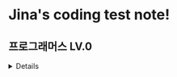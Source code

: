 # Jina's coding test note!

## 프로그래머스 LV.0
<details>

|제목|주요코드|
|------|---|
|[두수의 합](https://school.programmers.co.kr/learn/courses/30/lessons/120802)|
|[두수의 곱](https://school.programmers.co.kr/learn/courses/30/lessons/120804)|
|[몫 구하기](https://school.programmers.co.kr/learn/courses/30/lessons/120805)|
|[두수의 차](https://school.programmers.co.kr/learn/courses/30/lessons/120803)|
|[숫자 비교하기](https://school.programmers.co.kr/learn/courses/30/lessons/120807)|
|[배열 두배 만들기](https://school.programmers.co.kr/learn/courses/30/lessons/120809)|
|[분수의 덧셈](https://school.programmers.co.kr/learn/courses/30/lessons/120808)|최소공배수, 최대공약수|
|[나머지 구하기](https://school.programmers.co.kr/learn/courses/30/lessons/120810)|
|[피자 나눠먹기(3)](https://school.programmers.co.kr/learn/courses/30/lessons/120816)|
|[중앙값 구하기](https://school.programmers.co.kr/learn/courses/30/lessons/120811)|
|[최빈값 구하기](https://school.programmers.co.kr/learn/courses/30/lessons/120812)|
|[짝수는 싫어요](https://school.programmers.co.kr/learn/courses/30/lessons/120813)|
|[피자 나눠먹기(1)](https://school.programmers.co.kr/learn/courses/30/lessons/120814)|
|[피자 나눠먹기(2)](https://school.programmers.co.kr/learn/courses/30/lessons/120815)|
|[배열의 평균값](https://school.programmers.co.kr/learn/courses/30/lessons/120817)|고차함수 reduce()|
|[나이 출력](https://school.programmers.co.kr/learn/courses/30/lessons/120820)|
|[옷가게 할인 받기](https://school.programmers.co.kr/learn/courses/30/lessons/120818)|
|[배열 뒤집기](https://school.programmers.co.kr/learn/courses/30/lessons/120821)|array.reversed()|
|[아이스 아메리카노](https://school.programmers.co.kr/learn/courses/30/lessons/120819)|
|[문자 반복 출력하기](https://school.programmers.co.kr/learn/courses/30/lessons/120825)|문자열도 고차함수(map) 사용 가능
|[짝수 홀수 개수](https://school.programmers.co.kr/learn/courses/30/lessons/120824)|고차함수 filter{}, array.count|
|[문자열 뒤집기](https://school.programmers.co.kr/learn/courses/30/lessons/120822)|string.reversed() → String 타입 형변환 추가 필요 → String(string.reversed())|
|[직각 삼각형 출력하기](https://school.programmers.co.kr/learn/courses/30/lessons/120823)|readline()! 관련 내용 정리|
|[짝수의 합](https://school.programmers.co.kr/learn/courses/30/lessons/120831)|filter{}.reduce{}|
|[양꼬치](https://school.programmers.co.kr/learn/courses/30/lessons/120830)|String 쪼개면 Character/conponents, split|
|[특정 문자 제거하기](https://school.programmers.co.kr/learn/courses/30/lessons/120826)|
|[각도기](https://school.programmers.co.kr/learn/courses/30/lessons/120829)|
|[외계행성의 나이](https://school.programmers.co.kr/learn/courses/30/lessons/120834)|
|[순서쌍의 개수](https://school.programmers.co.kr/learn/courses/30/lessons/120836)|filter{}
|[배열 자르기](https://school.programmers.co.kr/learn/courses/30/lessons/120833)|
|[진료 순서 정하기](https://school.programmers.co.kr/learn/courses/30/lessons/120835)|
</details>
